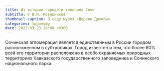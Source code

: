```yaml
---
title: Из истории города и топонима Сочи
subtitle: © В.Н. Ковешников
thumbnail-caption: В саду музея «Дерево Дружбы»
categories: toponymy
date: 2022-03-23 18:00 +0300
---
```

Сочинская агломерация является единственным в России городом расположенном в субтропиках. Город известен и тем, что более 80% всей его территории расположено в особо охраняемых природных территориях Кавказского государственного заповедника и Сочинского национального парка.
